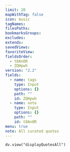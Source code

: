 ```yaml
---
limit: 20
mapWithTag: false
icon: music
tagNames: 
filesPaths: 
bookmarksGroups: 
excludes: 
extends: 
savedViews: 
favoriteView: 
fieldsOrder:
  - t8AnOR
  - ZQHpwh
version: "2.2"
fields:
  - name: tags
    type: Input
    options: {}
    path: ""
    id: ZQHpwh
  - name: note
    type: Input
    options: {}
    path: ""
    id: t8AnOR
menu: true
note: All curated quotes
---
```


```dataviewjs
dv.view("displayQuotesAll")
```